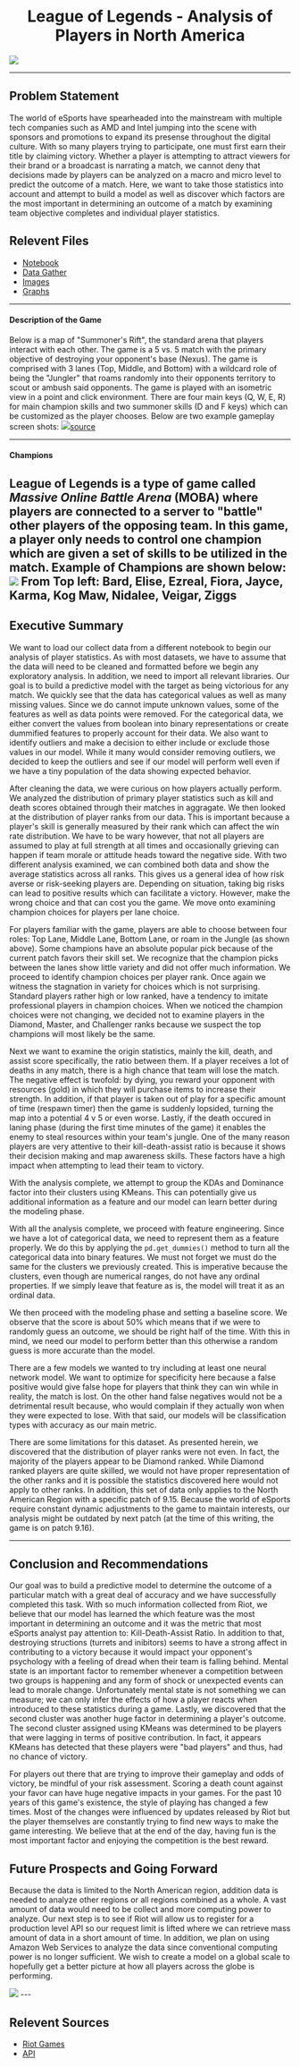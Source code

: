 <h1><center>League of Legends - Analysis of Players in North America</center></h1>
 
<img src="/images/logo.png">

---

## Problem Statement

The world of eSports have spearheaded into the mainstream with multiple tech companies such as AMD and Intel jumping into the scene with sponsors and promotions to expand its presense throughout the digital culture. With so many players trying to participate, one must first earn their title by claiming victory. Whether a player is attempting to attract viewers for their brand or a broadcast is narrating a match, we cannot deny that decisions made by players can be analyzed on a macro and micro level to predict the outcome of a match. Here, we want to take those statistics into account and attempt to build a model as well as discover which factors are the most important in determining an outcome of a match by examining team objective completes and individual player statistics.

## Relevent Files
* [Notebook](https://git.generalassemb.ly/tempyst/capstone/blob/master/code/League%20of%20Legends.ipynb)
* [Data Gather](https://git.generalassemb.ly/tempyst/capstone/blob/master/code/API%20Data%20Gathering.ipynb)
* [Images](https://git.generalassemb.ly/tempyst/capstone/tree/master/images)
* [Graphs](https://git.generalassemb.ly/tempyst/capstone/tree/master/graphs)

---

#### Description of the Game
Below is a map of "Summoner's Rift", the standard arena that players interact with each other. The game is a 5 vs. 5 match with the primary objective of destroying your opponent's base (Nexus). The game is comprised with 3 lanes (Top, Middle, and Bottom) with a wildcard role of being the "Jungler" that roams randomly into their opponents territory to scout or ambush said opponents. The game is played with an isometric view in a point and click environment. There are four main keys (Q, W, E, R) for main champion skills and two summoner skills (D and F keys) which can be customized as the player chooses. Below are two example gameplay screen shots:
<img src="/images/gameplay.png">[source](https://medium.com/@itsjadaknight/your-product-team-is-a-professional-esports-team-b43d5afa4a3)

---

#### Champions
League of Legends is a type of game called *Massive Online Battle Arena* (MOBA) where players are connected to a server to "battle" other players of the opposing team. In this game, a player only needs to control one champion which are given a set of skills to be utilized in the match. Example of Champions are shown below:
<img src="images/champions.jpg">
From Top left: Bard, Elise, Ezreal, Fiora, Jayce, Karma, Kog Maw, Nidalee, Veigar, Ziggs
---

## Executive Summary

We want to load our collect data from a different notebook to begin our analysis of player statistics. As with most datasets, we have to assume that the data will need to be cleaned and formatted before we begin any exploratory analysis. In addition, we need to import all relevant libraries. Our goal is to build a predictive model with the target as being victorious for any match. We quickly see that the data has categorical values as well as many missing values. Since we do cannot impute unknown values, some of the features as well as data points were removed. For the categorical data, we either convert the values from boolean into binary representations or create dummified features to properly account for their data. We also want to identify outliers and make a decision to either include or exclude those values in our model. While it many would consider removing outliers, we decided to keep the outliers and see if our model will perform well even if we have a tiny population of the data showing expected behavior. 

After cleaning the data, we were curious on how players actually perform. We analyzed the distribution of primary player statistics such as kill and death scores obtained through their matches in aggragate. We then looked at the distribution of player ranks from our data. This is important because a player's skill is generally measured by their rank which can affect the win rate distribution. We have to be wary however, that not all players are assumed to play at full strength at all times and occasionally grieving can happen if team morale or attitude heads toward the negative side. With two different analysis examined, we can combined both data and show the average statistics across all ranks. This gives us a general idea of how risk averse or risk-seeking players are. Depending on situation, taking big risks can lead to positive results which can facilitate a victory. However, make the wrong choice and that can cost you the game. We move onto examining champion choices for players per lane choice.

For players familiar with the game, players are able to choose between four roles: Top Lane, Middle Lane, Bottom Lane, or roam in the Jungle (as shown above). Some champions have an absolute popular pick because of the current patch favors their skill set. We recognize that the champion picks between the lanes show little variety and did not offer much information. We proceed to identify champion choices per player rank. Once again we witness the stagnation in variety for choices which is not surprising. Standard players rather high or low ranked, have a tendency to imitate professional players in champion choices. When we noticed the champion choices were not changing, we decided not to examine players in the Diamond, Master, and Challenger ranks because we suspect the top champions will most likely be the same.

Next we want to examine the origin statistics, mainly the kill, death, and assist score specifically, the ratio between them. If a player receives a lot of deaths in any match, there is a high chance that team will lose the match. The negative effect is twofold: by dying, you reward your opponent with resources (gold) in which they will purchase items to increase their strength. In addition, if that player is taken out of play for a specific amount of time (respawn timer) then the game is suddenly lopsided, turning the map into a potential 4 v 5 or even worse. Lastly, if the death occured in laning phase (during the first time minutes of the game) it enables the enemy to steal resources within your team's jungle. One of the many reason players are very attentive to their kill-death-assist ratio is because it shows their decision making and map awareness skills. These factors have a high impact when attempting to lead their team to victory.

With the analysis complete, we attempt to group the KDAs and Dominance factor into their clusters using KMeans. This can potentially give us additional information as a feature and our model can learn better during the modeling phase. 

With all the analysis complete, we proceed with feature engineering. Since we have a lot of categorical data, we need to represent them as a feature properly. We do this by applying the `pd.get_dummies()` method to turn all the categorical data into binary features. We must not forget we must do the same for the clusters we previously created. This is imperative because the clusters, even though are numerical ranges, do not have any ordinal properties. If we simply leave that feature as is, the model will treat it as an ordinal data.

We then proceed with the modeling phase and setting a baseline score. We observe that the score is about 50% which means that if we were to randomly guess an outcome, we should be right half of the time. With this in mind, we need our model to perform better than this otherwise a random guess is more accurate than the model.

There are a few models we wanted to try including at least one neural network model. We want to optimize for specificity here because a false positive would give false hope for players that think they can win while in reality, the match is lost. On the other hand false negatives would not be a detrimental result because, who would complain if they actually won when they were expected to lose. With that said, our models will be classification types with accuracy as our main metric. 

There are some limitations for this dataset. As presented herein, we discovered that the distribution of player ranks were not even. In fact, the majority of the players appear to be Diamond ranked. While Diamond ranked players are quite skilled, we would not have proper representation of the other ranks and it is possible the statistics discovered here would not apply to other ranks. In addition, this set of data only applies to the North American Region with a specific patch of 9.15. Because the world of eSports require constant dynamic adjustments to the game to maintain interests, our analysis might be outdated by next patch (at the time of this writing, the game is on patch 9.16).

---

## Conclusion and Recommendations

Our goal was to build a predictive model to determine the outcome of a particular match with a great deal of accuracy and we have successfully completed this task. With so much information collected from Riot, we believe that our model has learned the which feature was the most important in determining an outcome and it was the metric that most eSports analyst pay attention to: Kill-Death-Assist Ratio. In addition to that, destroying structions (turrets and inibitors) seems to have a strong affect in contributing to a victory because it would impact your opponent's psychology with a feeling of dread when their team is falling behind. Mental state is an important factor to remember whenever a competition between two groups is happening and any form of shock or unexpected events can lead to morale change. Unfortunately mental state is not something we can measure; we can only infer the effects of how a player reacts when introduced to these statistics during a game. Lastly, we discovered that the second cluster was another huge factor in determining a player's outcome. The second cluster assigned using KMeans was determined to be players that were lagging in terms of positive contribution. In fact, it appears KMeans has detected that these players were "bad players" and thus, had no chance of victory. 

For players out there that are trying to improve their gameplay and odds of victory, be mindful of your risk assessment. Scoring a death count against your favor can have huge negative impacts in your games. For the past 10 years of this game's existence, the style of playing has changed a few times. Most of the changes were influenced by updates released by Riot but the player themselves are constantly trying to find new ways to make the game interesting. We believe that at the end of the day, having fun is the most important factor and enjoying the competition is the best reward.

## Future Prospects and Going Forward

Because the data is limited to the North American region, addition data is needed to analyze other regions or all regions combined as a whole. A vast amount of data would need to be collect and more computing power to analyze. Our next step is to see if Riot will allow us to register for a production level API so our request limit is lifted where we can retrieve mass amount of data in a short amount of time. In addition, we plan on using Amazon Web Services to analyze the data since conventional computing power is no longer sufficient. We wish to create a model on a global scale to hopefully get a better picture at how all players across the globe is performing.

<img src="/images/victory.png">
---

## Relevent Sources
- [Riot Games](https://na.leagueoflegends.com/en/)
- [API](https://developer.riotgames.com/)
